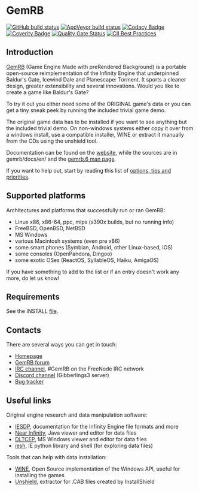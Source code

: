 # GemRB

[![GitHub build status](https://github.com/gemrb/gemrb/actions/workflows/builder.yml/badge.svg)](https://github.com/gemrb/gemrb/actions/workflows/builder.yml)
[![AppVeyor build status](https://ci.appveyor.com/api/projects/status/k5atpwnihjjiv993?svg=true)](https://ci.appveyor.com/project/lynxlynxlynx/gemrb)
[![Codacy Badge](https://api.codacy.com/project/badge/Grade/17070b6b1608402b884123d8ecefa2a4)](https://www.codacy.com/app/gemrb/gemrb?utm_source=github.com&amp;utm_medium=referral&amp;utm_content=gemrb/gemrb&amp;utm_campaign=Badge_Grade)
[![Coverity Badge](https://scan.coverity.com/projects/288/badge.svg)](https://scan.coverity.com/projects/gemrb)
[![Quality Gate Status](https://sonarcloud.io/api/project_badges/measure?project=gemrb_gemrb&metric=alert_status)](https://sonarcloud.io/dashboard?id=gemrb_gemrb)
[![CII Best Practices](https://bestpractices.coreinfrastructure.org/projects/3101/badge)](https://bestpractices.coreinfrastructure.org/projects/3101)

## Introduction

[GemRB](https://gemrb.org) (Game Engine Made with preRendered Background) is a portable open-source
reimplementation of the Infinity Engine that underpinned Baldur's Gate,
Icewind Dale and Planescape: Torment. It sports a cleaner design, greater
extensibility and several innovations.
Would you like to create a game like Baldur's Gate?

To try it out you either need some of the ORIGINAL game's data or you can
get a tiny sneak peek by running the included trivial game demo.

The original game data has to be installed if you want to see anything but
the included trivial demo. On non-windows systems either copy it over from
a windows install, use a compatible installer, WINE or extract it manually
from the CDs using the unshield tool.

Documentation can be found on the [website](https://gemrb.org/Documentation),
while the sources are in gemrb/docs/en/ and the 
[gemrb.6 man page](https://gemrb.org/Manpage.html).

If you want to help out, start by reading this
list of [options, tips and priorities](https://github.com/gemrb/gemrb/blob/master/CONTRIBUTING.md).

## Supported platforms

Architectures and platforms that successfully run or ran GemRB:
* Linux x86, x86-64, ppc, mips (s390x builds, but no running info)
* FreeBSD, OpenBSD, NetBSD
* MS Windows
* various Macintosh systems (even pre x86)
* some smart phones (Symbian, Android, other Linux-based, iOS)
* some consoles (OpenPandora, Dingoo)
* some exotic OSes (ReactOS, SyllableOS, Haiku, AmigaOS)

If you have something to add to the list or if an entry doesn't work any more, do let us know!

## Requirements

See the INSTALL [file](https://github.com/gemrb/gemrb/blob/master/INSTALL).

## Contacts

There are several ways you can get in touch:
* [Homepage](https://gemrb.org)
* [GemRB forum](https://www.gibberlings3.net/forums/forum/91-gemrb/)
* [IRC channel](https://webchat.freenode.net/?channels=GemRB), #GemRB on the FreeNode IRC network
* [Discord channel](https://discord.gg/64rEVAk) (Gibberlings3 server)
* [Bug tracker](https://github.com/gemrb/gemrb/issues/new/choose)


## Useful links

Original engine research and data manipulation software:
* [IESDP](https://gibberlings3.github.io/iesdp/), documentation for the Infinity Engine file formats and more
* [Near Infinity](https://github.com/NearInfinityBrowser/NearInfinity/wiki), Java viewer and editor for data files
* [DLTCEP](https://www.gibberlings3.net/forums/forum/137-dltcep/), MS Windows viewer and editor for data files
* [iesh](https://github.com/gemrb/iesh), IE python library and shell (for exploring data files)

Tools that can help with data installation:
* [WINE](https://www.winehq.org), Open Source implementation of the Windows API, useful for installing the games
* [Unshield](http://synce.sourceforge.net/synce/unshield.php), extractor for .CAB files created by InstallShield
